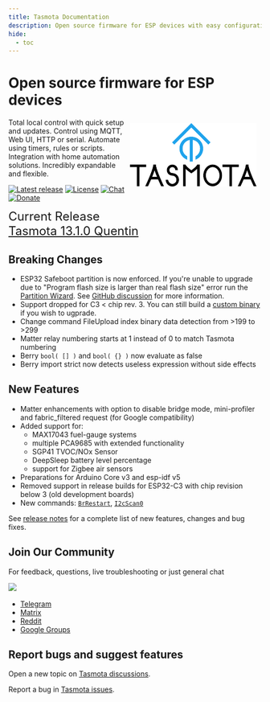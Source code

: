```yaml
---
title: Tasmota Documentation
description: Open source firmware for ESP devices with easy configuration using webUI, OTA updates, automation using timers or rules, expandability and entirely local control over MQTT, HTTP, serial or KNX.
hide:
  - toc
---
```

# Open source firmware for ESP devices

<img style="margin: 10px 10px; float:right; width:50%" src="_media/frontlogo.svg" alt="Tasmota Logo"></img>
Total local control with quick setup and updates.
Control using MQTT, Web UI, HTTP or serial.
Automate using timers, rules or scripts.
Integration with home automation solutions.
Incredibly expandable and flexible.

[![Latest release](https://img.shields.io/github/downloads/arendst/Tasmota/total.svg?style=flat-square&color=green)](http://ota.tasmota.com/tasmota/release) [![License](https://img.shields.io/github/license/arendst/Tasmota.svg?style=flat-square)](https://github.com/arendst/Tasmota/blob/development/LICENSE.txt) [![Chat](https://img.shields.io/discord/479389167382691863.svg?style=flat-square&color=blueviolet)](https://discord.gg/Ks2Kzd4) [![Donate](https://img.shields.io/badge/donate-PayPal-blue.svg?style=flat-square)](https://paypal.me/tasmota)

<span style="font-size: 1.5rem">Current Release<BR><a href="https://github.com/arendst/Tasmota/releases/tag/v13.1.0">Tasmota 13.1.0 Quentin</a></span>

## Breaking Changes

- ESP32 Safeboot partition is now enforced. If you're unable to upgrade due to "Program flash size is larger than real flash size" error run the [Partition Wizard](https://tasmota.github.io/docs/Tasmota-Application/#partition-management). See [GitHub discussion](https://github.com/arendst/Tasmota/discussions/18983) for more information.
- Support dropped for C3 < chip rev. 3. You can still build a [custom binary](https://github.com/arendst/Tasmota/pull/18998) if you wish to ugprade.
- Change command FileUpload index binary data detection from >199 to >299
- Matter relay numbering starts at 1 instead of 0 to match Tasmota numbering
- Berry `bool( [] )` and `bool( {} )` now evaluate as false
- Berry import strict now detects useless expression without side effects

## New Features

- Matter enhancements with option to disable bridge mode, mini-profiler and fabric_filtered request (for Google compatibility)
- Added support for:
  - MAX17043 fuel-gauge systems
  - multiple PCA9685 with extended functionality
  - SGP41 TVOC/NOx Sensor
  - DeepSleep battery level percentage
  - support for Zigbee air sensors
- Preparations for Arduino Core v3 and esp-idf v5
- Removed support in release builds for ESP32-C3 with chip revision below 3 (old development boards)
- New commands: [`BrRestart`](Commands.md#brrestart), [`I2cScan0`](Commands.md#i2cscan0)

See [release notes](https://github.com/arendst/Tasmota/releases/) for a complete list of new features, changes and bug fixes.

## Join Our Community

For feedback, questions, live troubleshooting or just general chat

<a href="https://discord.gg/Ks2Kzd4"><img src="https://discordapp.com/api/guilds/479389167382691863/widget.png?style=banner3"></a>

- [Telegram](https://t.me/tasmota)
- [Matrix](https://matrix.to/#/%23tasmota:matrix.org)
- [Reddit](https://www.reddit.com/r/tasmota/) 
- [Google Groups](https://groups.google.com/d/forum/sonoffusers)

## Report bugs and suggest features

Open a new topic on [Tasmota discussions](https://github.com/arendst/Tasmota/discussions).

Report a bug in [Tasmota issues](https://github.com/arendst/Tasmota/issues).

